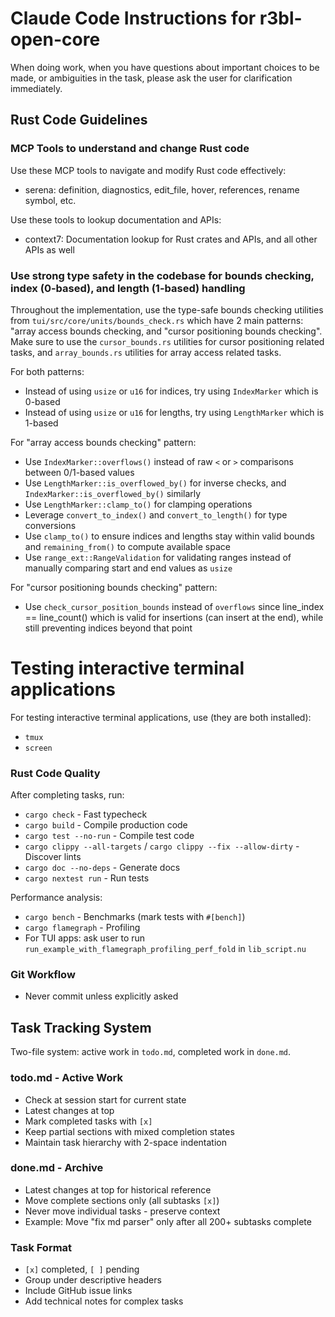 # Claude Code Instructions for r3bl-open-core

When doing work, when you have questions about important choices to be made, or ambiguities in the
task, please ask the user for clarification immediately.

## Rust Code Guidelines

### MCP Tools to understand and change Rust code

Use these MCP tools to navigate and modify Rust code effectively:

- serena: definition, diagnostics, edit_file, hover, references, rename symbol, etc.

Use these tools to lookup documentation and APIs:

- context7: Documentation lookup for Rust crates and APIs, and all other APIs as well

### Use strong type safety in the codebase for bounds checking, index (0-based), and length (1-based) handling

Throughout the implementation, use the type-safe bounds checking utilities from
`tui/src/core/units/bounds_check.rs` which have 2 main patterns: "array access bounds checking, and
"cursor positioning bounds checking". Make sure to use the `cursor_bounds.rs` utilities for cursor
positioning related tasks, and `array_bounds.rs` utilities for array access related tasks.

For both patterns:

- Instead of using `usize` or `u16` for indices, try using `IndexMarker` which is 0-based
- Instead of using `usize` or `u16` for lengths, try using `LengthMarker` which is 1-based

For "array access bounds checking" pattern:

- Use `IndexMarker::overflows()` instead of raw `<` or `>` comparisons between 0/1-based values
- Use `LengthMarker::is_overflowed_by()` for inverse checks, and `IndexMarker::is_overflowed_by()`
  similarly
- Use `LengthMarker::clamp_to()` for clamping operations
- Leverage `convert_to_index()` and `convert_to_length()` for type conversions
- Use `clamp_to()` to ensure indices and lengths stay within valid bounds and `remaining_from()` to
  compute available space
- Use `range_ext::RangeValidation` for validating ranges instead of manually comparing start and end
  values as `usize`

For "cursor positioning bounds checking" pattern:

- Use `check_cursor_position_bounds` instead of `overflows` since line_index == line_count() which
  is valid for insertions (can insert at the end), while still preventing indices beyond that point

# Testing interactive terminal applications

For testing interactive terminal applications, use (they are both installed):

- `tmux`
- `screen`

### Rust Code Quality

After completing tasks, run:

- `cargo check` - Fast typecheck
- `cargo build` - Compile production code
- `cargo test --no-run` - Compile test code
- `cargo clippy --all-targets` / `cargo clippy --fix --allow-dirty` - Discover lints
- `cargo doc --no-deps` - Generate docs
- `cargo nextest run` - Run tests

Performance analysis:

- `cargo bench` - Benchmarks (mark tests with `#[bench]`)
- `cargo flamegraph` - Profiling
- For TUI apps: ask user to run `run_example_with_flamegraph_profiling_perf_fold` in `lib_script.nu`

### Git Workflow

- Never commit unless explicitly asked

## Task Tracking System

Two-file system: active work in `todo.md`, completed work in `done.md`.

### todo.md - Active Work

- Check at session start for current state
- Latest changes at top
- Mark completed tasks with `[x]`
- Keep partial sections with mixed completion states
- Maintain task hierarchy with 2-space indentation

### done.md - Archive

- Latest changes at top for historical reference
- Move complete sections only (all subtasks `[x]`)
- Never move individual tasks - preserve context
- Example: Move "fix md parser" only after all 200+ subtasks complete

### Task Format

- `[x]` completed, `[ ]` pending
- Group under descriptive headers
- Include GitHub issue links
- Add technical notes for complex tasks
